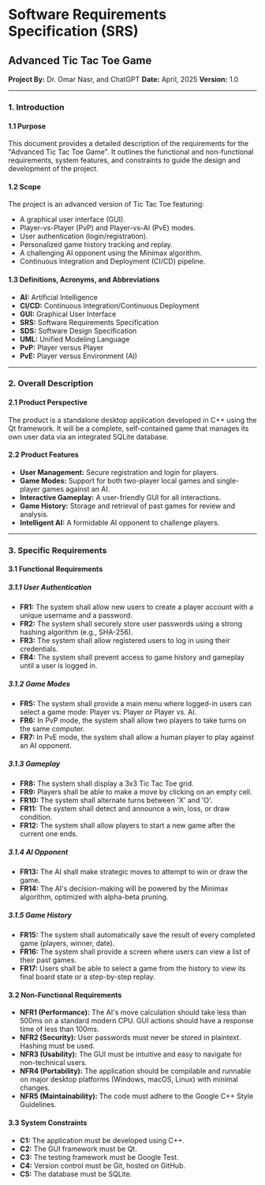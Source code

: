 # Software Requirements Specification (SRS)
## Advanced Tic Tac Toe Game

**Project By:** Dr. Omar Nasr, and ChatGPT
**Date:** April, 2025
**Version:** 1.0

---

### 1. Introduction

#### 1.1 Purpose
This document provides a detailed description of the requirements for the "Advanced Tic Tac Toe Game". It outlines the functional and non-functional requirements, system features, and constraints to guide the design and development of the project.

#### 1.2 Scope
The project is an advanced version of Tic Tac Toe featuring:
- A graphical user interface (GUI).
- Player-vs-Player (PvP) and Player-vs-AI (PvE) modes.
- User authentication (login/registration).
- Personalized game history tracking and replay.
- A challenging AI opponent using the Minimax algorithm.
- Continuous Integration and Deployment (CI/CD) pipeline.

#### 1.3 Definitions, Acronyms, and Abbreviations
- **AI:** Artificial Intelligence
- **CI/CD:** Continuous Integration/Continuous Deployment
- **GUI:** Graphical User Interface
- **SRS:** Software Requirements Specification
- **SDS:** Software Design Specification
- **UML:** Unified Modeling Language
- **PvP:** Player versus Player
- **PvE:** Player versus Environment (AI)

---

### 2. Overall Description

#### 2.1 Product Perspective
The product is a standalone desktop application developed in C++ using the Qt framework. It will be a complete, self-contained game that manages its own user data via an integrated SQLite database.

#### 2.2 Product Features
- **User Management:** Secure registration and login for players.
- **Game Modes:** Support for both two-player local games and single-player games against an AI.
- **Interactive Gameplay:** A user-friendly GUI for all interactions.
- **Game History:** Storage and retrieval of past games for review and analysis.
- **Intelligent AI:** A formidable AI opponent to challenge players.

---

### 3. Specific Requirements

#### 3.1 Functional Requirements

##### 3.1.1 User Authentication
- **FR1:** The system shall allow new users to create a player account with a unique username and a password.
- **FR2:** The system shall securely store user passwords using a strong hashing algorithm (e.g., SHA-256).
- **FR3:** The system shall allow registered users to log in using their credentials.
- **FR4:** The system shall prevent access to game history and gameplay until a user is logged in.

##### 3.1.2 Game Modes
- **FR5:** The system shall provide a main menu where logged-in users can select a game mode: Player vs. Player or Player vs. AI.
- **FR6:** In PvP mode, the system shall allow two players to take turns on the same computer.
- **FR7:** In PvE mode, the system shall allow a human player to play against an AI opponent.

##### 3.1.3 Gameplay
- **FR8:** The system shall display a 3x3 Tic Tac Toe grid.
- **FR9:** Players shall be able to make a move by clicking on an empty cell.
- **FR10:** The system shall alternate turns between 'X' and 'O'.
- **FR11:** The system shall detect and announce a win, loss, or draw condition.
- **FR12:** The system shall allow players to start a new game after the current one ends.

##### 3.1.4 AI Opponent
- **FR13:** The AI shall make strategic moves to attempt to win or draw the game.
- **FR14:** The AI's decision-making will be powered by the Minimax algorithm, optimized with alpha-beta pruning.

##### 3.1.5 Game History
- **FR15:** The system shall automatically save the result of every completed game (players, winner, date).
- **FR16:** The system shall provide a screen where users can view a list of their past games.
- **FR17:** Users shall be able to select a game from the history to view its final board state or a step-by-step replay.

#### 3.2 Non-Functional Requirements

- **NFR1 (Performance):** The AI's move calculation should take less than 500ms on a standard modern CPU. GUI actions should have a response time of less than 100ms.
- **NFR2 (Security):** User passwords must never be stored in plaintext. Hashing must be used.
- **NFR3 (Usability):** The GUI must be intuitive and easy to navigate for non-technical users.
- **NFR4 (Portability):** The application should be compilable and runnable on major desktop platforms (Windows, macOS, Linux) with minimal changes.
- **NFR5 (Maintainability):** The code must adhere to the Google C++ Style Guidelines.

#### 3.3 System Constraints
- **C1:** The application must be developed using C++.
- **C2:** The GUI framework must be Qt.
- **C3:** The testing framework must be Google Test.
- **C4:** Version control must be Git, hosted on GitHub.
- **C5:** The database must be SQLite.